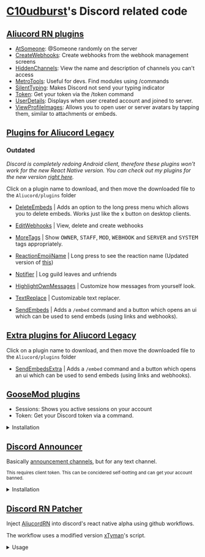 # [C10udburst](https://github.com/C10udburst)'s Discord related code
## [Aliucord RN plugins](https://github.com/c10udburst-discord/Aliucord-RightNow-Plugins)

- [AtSomeone](https://github.com/c10udburst-discord/Aliucord-RightNow-Plugins/blob/builds/AtSomeone.js.bundle?raw=true): @Someone randomly on the server
- [CreateWebhooks](https://github.com/c10udburst-discord/Aliucord-RightNow-Plugins/blob/builds/CreateWebhooks.js.bundle?raw=true): Create webhooks from the webhook management screens
- [HiddenChannels](https://github.com/c10udburst-discord/Aliucord-RightNow-Plugins/blob/builds/HiddenChannels.js.bundle?raw=true): View the name and description of channels you can't access
- [MetroTools](https://github.com/c10udburst-discord/Aliucord-RightNow-Plugins/blob/builds/MetroTools.js.bundle?raw=true): Useful for devs. Find modules using /commands
- [SilentTyping](https://github.com/c10udburst-discord/Aliucord-RightNow-Plugins/blob/builds/SilentTyping.js.bundle?raw=true): Makes Discord not send your typing indicator
- [Token](https://github.com/c10udburst-discord/Aliucord-RightNow-Plugins/blob/builds/Token.js.bundle?raw=true): Get your token via the /token command
- [UserDetails](https://github.com/c10udburst-discord/Aliucord-RightNow-Plugins/blob/builds/UserDetails.js.bundle?raw=true): Displays when user created account and joined to server.
- [ViewProfileImages](https://github.com/c10udburst-discord/Aliucord-RightNow-Plugins/blob/builds/ViewProfileImages.js.bundle?raw=true): Allows you to open user or server avatars by tapping them, similar to attachments or embeds.

## [Plugins for Aliucord Legacy](https://github.com/c10udburst-discord/aliucord-plugins)

### Outdated
_Discord is completely redoing Android client, therefore these plugins won't work for the new React Native version. You can check out my plugins for the new version [right here](https://github.com/c10udburst-discord/Aliucord-RightNow-Plugins#readme)._

Click on a plugin name to download, and then move the downloaded file to the `Aliucord/plugins` folder
- [DeleteEmbeds](https://github.com/c10udburst-discord/aliucord-plugins/raw/builds/DeleteEmbeds.zip) | 
  Adds an option to the long press menu which allows you to delete embeds. Works just like the x button on desktop clients.
  
- [EditWebhooks](https://github.com/c10udburst-discord/aliucord-plugins/raw/builds/EditWebhooks.zip) |
  View, delete and create webhooks

- [MoreTags](https://github.com/c10udburst-discord/aliucord-plugins/raw/builds/MoreTags.zip) |
  Show <kbd>OWNER</kbd>, <kbd>STAFF</kbd>, <kbd>MOD</kbd>, <kbd>WEBHOOK</kbd> and <kbd>SERVER</kbd> and <kbd>SYSTEM</kbd> tags appropriately.

- [ReactionEmojiName](https://github.com/c10udburst-discord/aliucord-plugins/raw/builds/ReactionEmojiName.zip) | Long press to see the reaction name (Updated version of [this](https://github.com/terabyte25/plugins))

- [Notifier](https://github.com/c10udburst-discord/aliucord-plugins/raw/builds/Notifier.zip) | Log guild leaves and unfriends

- [HighlightOwnMessages](https://github.com/c10udburst-discord/aliucord-plugins/raw/builds/HighlightOwnMessages.zip) |
  Customize how messages from yourself look.
  
- [TextReplace](https://github.com/c10udburst-discord/aliucord-plugins/raw/builds/TextReplace.zip) |
  Customizable text replacer.
  
- [SendEmbeds](https://github.com/c10udburst-discord/aliucord-plugins/raw/builds/SendEmbeds.zip) |
  Adds a `/embed` command and a button  which opens an ui which can be used to send embeds (using links and webhooks).

## [Extra plugins for Aliucord Legacy](https://github.com/c10udburst-discord/aliucord-sendembeds)

Click on a plugin name to download, and then move the downloaded file to the `Aliucord/plugins` folder
- [SendEmbedsExtra](https://github.com/c10udburst-discord/aliucord-sendembeds/raw/builds/SendEmbedsExtra.zip) |
  Adds a `/embed` command and a button  which opens an ui which can be used to send embeds (using links and webhooks).

## [GooseMod plugins](https://github.com/c10udburst-discord/GooseMod-Plugins)

- Sessions: Shows you active sessions on your account
- Token: Get your Discord token via a command.

<details>
    <summary>Installation</summary>
    
- Go to Plugins and press the <kbd>☁</kbd> button. 
- Paste this url:
    - [`https://c10udburst-discord.github.io/GooseMod-MS2Builder/main.json`](https://c10udburst-discord.github.io/GooseMod-MS2Builder/main.json)
- Download plugins

</details>

## [Discord Announcer](https://github.com/c10udburst-discord/discord-announcer)

Basically [announcement channels](https://support.discord.com/hc/articles/360032008192-), but for any text channel.

<sub>This requires client token. This can be concidered self-botting and can get your account banned.</sub>

<details>
  <summary>Installation</summary>
  
- `git clone https://github.com/c10udburst-discord/discord-announcer.git`
- create `config.json` (you can look at `config.example.json` look into [config.example.json](https://github.com/c10udburst-discord/discord-announcer/blob/master/config.example.json) to see how it should look)
- optionally set up [venv](https://docs.python.org/3/library/venv.html)
- install requirements, by running `python3 -m pip install -r requirements.txt`
- run `main.py`

</details>

## [Discord RN Patcher](https://github.com/c10udburst-discord/discord-rn-patcher)

Inject [AliucordRN](https://github.com/Aliucord/AliucordRN) into discord's react native alpha using github workflows.

The workflow uses a modified version [xTyman](https://github.com/TymanWasTaken)'s script.

<details>
  <summary>Usage</summary>

1. [Fork](https://github.com/c10udburst-discord/discord-rn-patcher/fork) this repo
2. Go to [actions](../../actions/workflows/patch.yml)
3. Press run action
4. ???
5. profit

</details>

